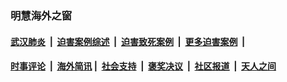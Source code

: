 
### 明慧海外之窗

####  [武汉肺炎](indexes/365.md?t=06281201) &nbsp;|&nbsp;  [迫害案例综述](indexes/328.md?t=06281201) &nbsp;|&nbsp; [迫害致死案例](indexes/277.md?t=06281201)  &nbsp;|&nbsp; [更多迫害案例](indexes/81.md?t=06281201)  &nbsp;|&nbsp; 
####  [时事评论](indexes/19.md?t=06281201) &nbsp;|&nbsp; [海外简讯](indexes/245.md?t=06281201)&nbsp;|&nbsp;  [社会支持](indexes/140.md?t=06281201) &nbsp;|&nbsp; [褒奖决议](indexes/282.md?t=06281201) &nbsp;|&nbsp; [社区报道](indexes/91.md?t=06281201)  &nbsp;|&nbsp; [天人之间](indexes/78.md?t=06281201) 

